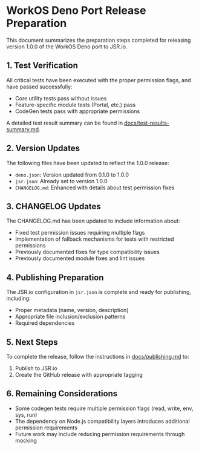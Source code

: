 # WorkOS Deno Port Release Preparation

This document summarizes the preparation steps completed for releasing version
1.0.0 of the WorkOS Deno port to JSR.io.

## 1. Test Verification

All critical tests have been executed with the proper permission flags, and have
passed successfully:

- Core utility tests pass without issues
- Feature-specific module tests (Portal, etc.) pass
- CodeGen tests pass with appropriate permissions

A detailed test result summary can be found in
[docs/test-results-summary.md](./test-results-summary.md).

## 2. Version Updates

The following files have been updated to reflect the 1.0.0 release:

- `deno.json`: Version updated from 0.1.0 to 1.0.0
- `jsr.json`: Already set to version 1.0.0
- `CHANGELOG.md`: Enhanced with details about test permission fixes

## 3. CHANGELOG Updates

The CHANGELOG.md has been updated to include information about:

- Fixed test permission issues requiring multiple flags
- Implementation of fallback mechanisms for tests with restricted permissions
- Previously documented fixes for type compatibility issues
- Previously documented module fixes and lint issues

## 4. Publishing Preparation

The JSR.io configuration in `jsr.json` is complete and ready for publishing,
including:

- Proper metadata (name, version, description)
- Appropriate file inclusion/exclusion patterns
- Required dependencies

## 5. Next Steps

To complete the release, follow the instructions in
[docs/publishing.md](./publishing.md) to:

1. Publish to JSR.io
2. Create the GitHub release with appropriate tagging

## 6. Remaining Considerations

- Some codegen tests require multiple permission flags (read, write, env, sys,
  run)
- The dependency on Node.js compatibility layers introduces additional
  permission requirements
- Future work may include reducing permission requirements through mocking
